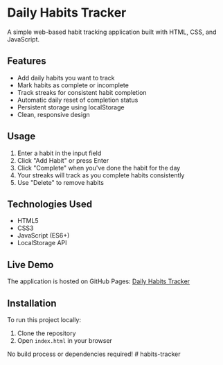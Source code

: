 # Daily Habits Tracker

A simple web-based habit tracking application built with HTML, CSS, and JavaScript.

## Features

- Add daily habits you want to track
- Mark habits as complete or incomplete
- Track streaks for consistent habit completion
- Automatic daily reset of completion status
- Persistent storage using localStorage
- Clean, responsive design

## Usage

1. Enter a habit in the input field
2. Click "Add Habit" or press Enter
3. Click "Complete" when you've done the habit for the day
4. Your streaks will track as you complete habits consistently
5. Use "Delete" to remove habits

## Technologies Used

- HTML5
- CSS3
- JavaScript (ES6+)
- LocalStorage API

## Live Demo

The application is hosted on GitHub Pages: [Daily Habits Tracker](https://YOURUSERNAME.github.io/daily-habits-tracker/)

## Installation

To run this project locally:

1. Clone the repository
2. Open `index.html` in your browser

No build process or dependencies required! # habits-tracker
